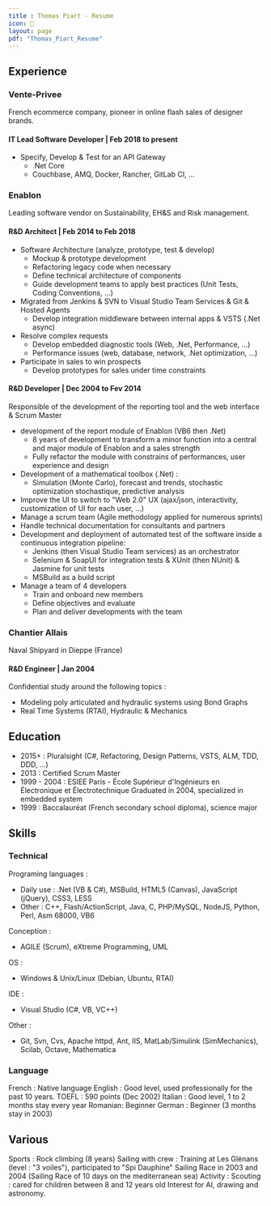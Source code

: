 ```yaml
---
title : Thomas Piart - Resume
icon: 📜
layout: page
pdf: "Thomas_Piart_Resume"
---
```

## Experience ##
### Vente-Privee ###
French ecommerce company, pioneer in online flash sales of designer brands.

#### IT Lead Software Developer | Feb 2018 to present ####
- Specify, Develop & Test for an API Gateway
  - .Net Core
  - Couchbase, AMQ, Docker, Rancher, GitLab CI, ...

### Enablon ###
Leading software vendor on Sustainability, EH&S and Risk management.

#### R&D Architect | Feb 2014 to Feb 2018 ####
- Software Architecture (analyze, prototype, test & develop) 
  - Mockup & prototype development 
  - Refactoring legacy code when necessary
  - Define technical architecture of components
  - Guide development teams to apply best practices (Unit Tests, Coding Conventions, ...)
- Migrated from Jenkins & SVN to Visual Studio Team Services & Git & Hosted Agents
  - Develop integration middleware between internal apps & VSTS (.Net async)
- Resolve complex requests
  - Develop embedded diagnostic tools (Web, .Net, Performance, ...) 
  - Performance issues (web, database, network, .Net optimization, ...)  
- Participate in sales to win prospects
  - Develop prototypes for sales under time constraints

#### R&D Developer | Dec 2004 to Fev 2014 ####
Responsible of the development of the reporting tool and the web interface & Scrum Master 
- development of the report module of Enablon (VB6 then .Net) 
  - 8 years of development to transform a minor function into a central and major module of Enablon and a sales strength
  - Fully refactor the module with constrains of performances, user experience and design
- Development of a mathematical toolbox (.Net) :
  - Simulation (Monte Carlo), forecast and trends, stochastic optimization stochastique, predictive analysis
- Improve the UI to switch to "Web 2.0" UX (ajax/json, interactivity, customization of UI for each user, ...)
- Manage a scrum team (Agile methodology applied for numerous sprints)
- Handle technical documentation for consultants and partners
- Development and deployment of automated test of the software inside a continuous integration pipeline: 
  - Jenkins (then Visual Studio Team services) as an orchestrator
  - Selenium & SoapUI for integration tests & XUnit (then NUnit) & Jasmine for unit tests 
  - MSBuild as a build script 
- Manage a team of 4 developers
  - Train and onboard new members 
  - Define objectives and evaluate 
  - Plan and deliver developments with the team 

### Chantier Allais ###
Naval Shipyard in Dieppe (France)

#### R&D Engineer | Jan 2004 ####
Confidential study around the following topics :
- Modeling poly articulated and hydraulic systems using Bond Graphs 
- Real Time Systems (RTAI), Hydraulic & Mechanics

## Education ##
- 2015+ : Pluralsight (C#, Refactoring, Design Patterns, VSTS, ALM, TDD, DDD, ...)
- 2013 : Certified Scrum Master
- 1999 - 2004 : ESIEE Paris - École Supérieur d'Ingénieurs en Électronique et Électrotechnique
  Graduated in 2004, specialized in embedded system
- 1999 : Baccalauréat (French secondary school diploma), science major

## Skills ##
### Technical ###
Programing languages :
- Daily use : .Net (VB & C#), MSBuild, HTML5 (Canvas), JavaScript (jQuery), CSS3, LESS
- Other : C++, Flash/ActionScript, Java, C, PHP/MySQL, NodeJS, Python, Perl, Asm 68000, VB6

Conception :
- AGILE (Scrum), eXtreme Programming, UML 

OS :
- Windows & Unix/Linux (Debian, Ubuntu, RTAI) 

IDE :
- Visual Studio (C#, VB, VC++)

Other :
- Git, Svn, Cvs, Apache httpd, Ant, IIS, MatLab/Simulink (SimMechanics), Scilab, Octave, Mathematica 
 
### Language ###
French : Native language
English : Good level, used professionally for the past 10 years. TOEFL : 590 points (Dec 2002) 
Italian : Good level, 1 to 2 months stay every year 
Romanian: Beginner
German : Beginner (3 months stay in 2003)
## Various ##
Sports : Rock climbing (8 years)
Sailing with crew : Training at Les Glénans (level : "3 voiles"), participated to "Spi Dauphine" Sailing Race in 2003 and 2004 (Sailing Race of 10 days on the mediterranean sea) 
Activity : Scouting : cared for children between 8 and 12 years old
Interest for AI, drawing and astronomy.